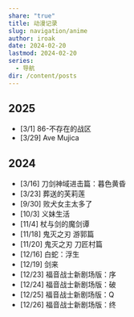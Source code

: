 ```yaml
---
share: "true"
title: 动漫记录
slug: navigation/anime
author: iroak
date: 2024-02-20
lastmod: 2024-02-20
series:
  - 导航
dir: /content/posts
---
```

## 2025
* [3/1]  86-不存在的战区
* [3/29]  Ave Mujica
## 2024
* [3/16]  刀剑神域进击篇：暮色黄昏
* [3/23]  葬送的芙莉莲
* [9/30]  败犬女主太多了
* [10/3]  义妹生活
* [11/4]   杖与剑的魔剑谭
* [11/18]  鬼灭之刃 游郭篇
* [11/20]  鬼灭之刃 刀匠村篇
* [12/16]  白蛇：浮生
* [12/19]  剑来
* [12/23]  福音战士新剧场版：序
* [12/24]  福音战士新剧场版：破
* [12/25]  福音战士新剧场版：Q
* [12/26]  福音战士新剧场版：终